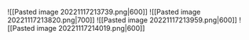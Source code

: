 ![[Pasted image 20221117213739.png|600]]
![[Pasted image 20221117213820.png|700]]
![[Pasted image 20221117213959.png|600]]
![[Pasted image 20221117214019.png|600]]

